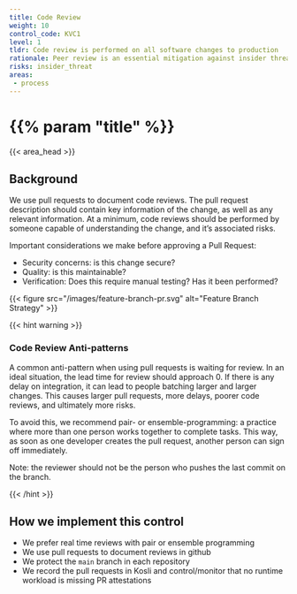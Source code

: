 ```yaml
---
title: Code Review
weight: 10
control_code: KVC1
level: 1
tldr: Code review is performed on all software changes to production
rationale: Peer review is an essential mitigation against insider threats, as well as a means of improving knowledge sharing and quality.
risks: insider_threat
areas: 
 - process
---
```


# {{% param "title" %}}
{{< area_head >}}

## Background
We use pull requests to document code reviews. The pull request description should contain key information of
the change, as well as any relevant information. At a minimum, code reviews should be performed by someone 
capable of understanding the change, and it’s associated risks.

Important considerations we make before approving a Pull Request:

- Security concerns: is this change secure?
- Quality: is this maintainable?
- Verification: Does this require manual testing? Has it been performed?

{{< figure src="/images/feature-branch-pr.svg" alt="Feature Branch Strategy" >}}

{{< hint warning >}}
### Code Review Anti-patterns

A common anti-pattern when using pull requests is waiting for review.  In an ideal situation, the lead time for
review should approach 0.  If there is any delay on integration, it can lead to people batching larger and 
larger changes.  This causes larger pull requests, more delays, poorer code reviews, and ultimately more risks.

To avoid this, we recommend pair- or ensemble-programming: a practice where more than one person works together 
to complete tasks.  This way, as soon as one developer creates the pull request, another person can sign
off immediately.

Note: the reviewer should not be the person who pushes the last commit on the branch.

{{< /hint >}}


## How we implement this control

* We prefer real time reviews with pair or ensemble programming
* We use pull requests to document reviews in github
* We protect the `main` branch in each repository
* We record the pull requests in Kosli and control/monitor that no runtime workload is missing PR attestations
